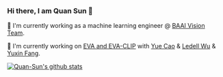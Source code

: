 ### Hi there, I am Quan Sun 👋

🌱 I'm currently working as a machine learning engineer @ [BAAI Vision Team](https://github.com/baaivision).

🔭 I'm currently working on [EVA and EVA-CLIP](https://github.com/baaivision/EVA/tree/master/EVA-CLIP) with [Yue Cao](http://yue-cao.me/) & [Ledell Wu](https://scholar.google.com/citations?user=-eJHVt8AAAAJ&hl=en) & [Yuxin Fang](https://github.com/Yuxin-CV).

[![Quan-Sun's github stats](https://github-readme-stats.vercel.app/api?username=Quan-Sun)](https://github.com/anuraghazra/github-readme-stats) 
